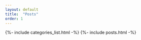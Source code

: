 ```yaml
---
layout: default
title:  "Posts"
order: 1
---
```


{%- include categories_list.html -%}
{%- include posts.html -%}

